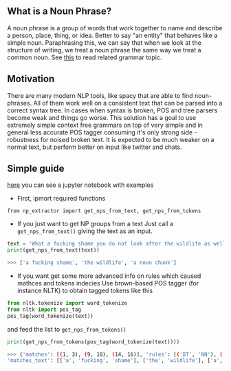 ## What is a Noun Phrase?
A noun phrase is a group of words that work together to name and describe a person, place, thing, or idea. 
Better to say "an entity" that behaves like a simple noun. Paraphrasing this, we can say that when 
we look at the structure of writing, we treat a noun phrase the same way we treat a common noun.
See [this](https://github.com/korobool/simple_np/blob/master/np.md) to read related grammar topic.

## Motivation
There are many modern NLP tools, like spacy that are able to find noun-phrases. 
All of them work well on a consistent text that can be parsed into a correct syntax tree. 
In cases when syntax is broken, POS and tree parsers become weak and things go worse. 
This solution has a goal to use extremely simple context free grammars on top of very 
simple and in general less accurate POS tagger consuming it's only strong side - robustness 
for noised broken text. It is expected to be much weaker on a normal text, but perform 
better on input like twitter and chats.

## Simple guide
[here](https://github.com/korobool/simple_np/blob/master/how-to-use.ipynb) you can see a jupyter notebook with examples 
* First, ipmort required functions
```
from np_extractor import get_nps_from_text, get_nps_from_tokens
```
* If you just want to get NP groups from a text
Just call a ```get_nps_from_text()``` giving the text as an input.
```python
text = 'What a fucking shame you do not look after the wildlife as well as a noun chunk.'
print(get_nps_from_text(text))
```
```bash
>>> ['a fucking shame', 'the wildlife', 'a noun chunk']
```
* If you want get some more advanced info on rules which caused mathces and tokens indecies
Use brown-based POS tagger (for instance NLTK) to obtain tagged tokens like this
```python
from nltk.tokenize import word_tokenize
from nltk import pos_tag
pos_tag(word_tokenize(text))
```
and feed the list to ```get_nps_from_tokens()```

```python
print(get_nps_from_tokens(pos_tag(word_tokenize(text))))
```

```bash
>>> {'matches': [(1, 3), (9, 10), (14, 16)], 'rules': [('DT', 'NN'), ('DT', 'NN'), ('DT', 'JJ', 'NN')], 
'matches_text': [['a', 'fucking', 'shame'], ['the', 'wildlife'], ['a', 'noun', 'chunk']]}
```
